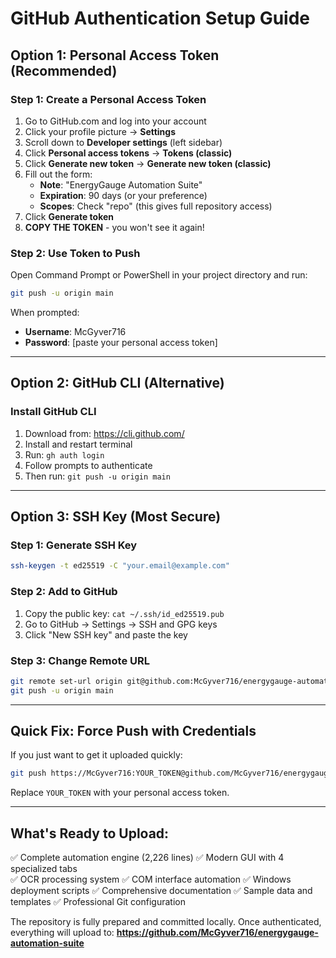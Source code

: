 # GitHub Authentication Setup Guide

## Option 1: Personal Access Token (Recommended)

### Step 1: Create a Personal Access Token
1. Go to GitHub.com and log into your account
2. Click your profile picture → **Settings**
3. Scroll down to **Developer settings** (left sidebar)
4. Click **Personal access tokens** → **Tokens (classic)**
5. Click **Generate new token** → **Generate new token (classic)**
6. Fill out the form:
   - **Note**: "EnergyGauge Automation Suite"
   - **Expiration**: 90 days (or your preference)
   - **Scopes**: Check "repo" (this gives full repository access)
7. Click **Generate token**
8. **COPY THE TOKEN** - you won't see it again!

### Step 2: Use Token to Push
Open Command Prompt or PowerShell in your project directory and run:

```bash
git push -u origin main
```

When prompted:
- **Username**: McGyver716
- **Password**: [paste your personal access token]

---

## Option 2: GitHub CLI (Alternative)

### Install GitHub CLI
1. Download from: https://cli.github.com/
2. Install and restart terminal
3. Run: `gh auth login`
4. Follow prompts to authenticate
5. Then run: `git push -u origin main`

---

## Option 3: SSH Key (Most Secure)

### Step 1: Generate SSH Key
```bash
ssh-keygen -t ed25519 -C "your.email@example.com"
```

### Step 2: Add to GitHub
1. Copy the public key: `cat ~/.ssh/id_ed25519.pub`
2. Go to GitHub → Settings → SSH and GPG keys
3. Click "New SSH key" and paste the key

### Step 3: Change Remote URL
```bash
git remote set-url origin git@github.com:McGyver716/energygauge-automation-suite.git
git push -u origin main
```

---

## Quick Fix: Force Push with Credentials

If you just want to get it uploaded quickly:

```bash
git push https://McGyver716:YOUR_TOKEN@github.com/McGyver716/energygauge-automation-suite.git main
```

Replace `YOUR_TOKEN` with your personal access token.

---

## What's Ready to Upload:

✅ Complete automation engine (2,226 lines)
✅ Modern GUI with 4 specialized tabs  
✅ OCR processing system
✅ COM interface automation
✅ Windows deployment scripts
✅ Comprehensive documentation
✅ Sample data and templates
✅ Professional Git configuration

The repository is fully prepared and committed locally. Once authenticated, everything will upload to:
**https://github.com/McGyver716/energygauge-automation-suite**